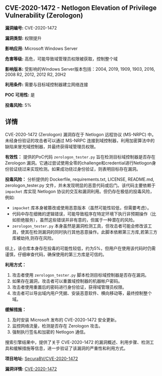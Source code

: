 ## CVE-2020-1472 - Netlogon Elevation of Privilege Vulnerability (Zerologon)

**漏洞编号:** CVE-2020-1472

**漏洞类型:** 权限提升

**影响应用:** Microsoft Windows Server

**危害等级:** 高危，可能导致域管理员权限被获取，控制整个域

**影响版本:** 受影响的Windows Server版本包括：2004, 2019, 1909, 1903, 2016, 2008 R2, 2012, 2012 R2, 20H2

**利用条件:** 需要与目标域控制器建立网络连接

**POC 可用性:** 是

**投毒风险:** 5%

## 详情

CVE-2020-1472 (Zerologon) 漏洞存在于 Netlogon 远程协议 (MS-NRPC) 中。未经身份验证的攻击者可以通过 MS-NRPC 连接到域控制器，利用加密算法中的缺陷来冒充域控制器，并最终获得域管理员权限。

**有效性：**
提供的PoC代码 `zerologon_tester.py` 旨在检测目标域控制器是否存在 Zerologon 漏洞。它通过尝试使用全零的challenge和credential进行Netlogon身份验证绕过来实现检测。如果成功绕过身份验证，则表明目标存在漏洞。

**投毒风险：**
分析提供的 Dockerfile, requirements.txt, LICENSE, README.md, zerologon_tester.py 文件，并未发现明显的恶意代码或后门。该代码主要依赖于 `impacket` 库实现 Netlogon 协议的交互和漏洞利用。但仍存在极低的投毒风险，例如:

*   `impacket` 库本身被篡改或使用恶意版本（虽然可能性较低，但需要考虑）。
*   代码中存在细微的逻辑错误，可能导致程序在特定环境下执行非预期操作（比如拒绝服务），虽然这些错误并非有意的，但属于一种潜在的风险。
*   `zerologon_tester.py` 本身虽然是漏洞检测工具，但攻击者可能会修改该工具，使其在检测漏洞的同时执行其他恶意操作。此脚本依赖第三方库,若第三方库被劫持,则存在风险。

综上，该仓库本身存在投毒的可能性较低，约为5%，但用户在使用该代码时仍需谨慎，仔细审查代码，确保使用的第三方库是可信的。

**利用方式：**
1.  攻击者使用 `zerologon_tester.py` 脚本检测目标域控制器是否存在漏洞。
2.  如果存在漏洞，攻击者可以重置域控制器的机器帐户密码。
3.  攻击者使用重置后的密码进行身份验证，获得域管理员权限。
4.  攻击者可以导出域内用户凭据、安装恶意软件、横向移动等，最终控制整个域。

**缓解措施：**
1.  及时安装 Microsoft 发布的 CVE-2020-1472 安全更新。
2.  监控网络流量，检测是否存在 Zerologon 攻击。
3.  强制执行签名和加密的 Netlogon 通信。

搜索引擎结果中，提供了关于 CVE-2020-1472 的漏洞概述、利用步骤、检测工具和缓解措施等信息，进一步验证了该漏洞的严重性和利用方式。

**项目地址:** [SecuraBV/CVE-2020-1472](https://github.com/SecuraBV/CVE-2020-1472)

**漏洞详情:** [CVE-2020-1472](https://nvd.nist.gov/vuln/detail/CVE-2020-1472)